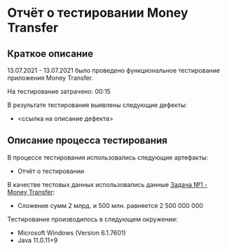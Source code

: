 # Отчёт о тестировании Money Transfer

## Краткое описание

13.07.2021 - 13.07.2021 было проведено функциональное тестирование приложения Money Transfer.

На тестирование затрачено: 00:15

В результате тестирования выявлены следующие дефекты:
* <ссылка на описание дефекта>


## Описание процесса тестирования

В процессе тестирования использовались следующие артефакты:
* Отчёт о тестировании

В качестве тестовых данных использовались данные [Задача №1 - Money Transfer](https://github.com/netology-code/javaqa-homeworks/tree/master/programming):
* Сложение сумм 2 млрд. и 500 млн. равняется 2 500 000 000

Тестирование производилось в следующем окружении:
* Microsoft Windows (Version 6.1.7601)
* Java 11.0.11+9